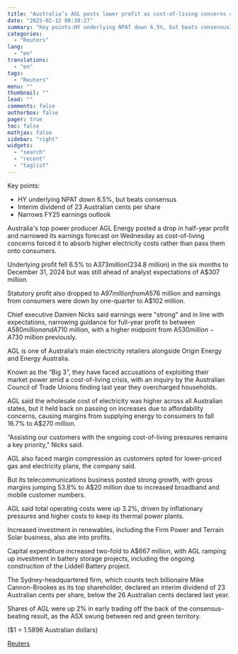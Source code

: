 ```yaml
---
title: "Australia’s AGL posts lower profit as cost-of-living concerns curb price rises"
date: "2025-02-12 08:30:27"
summary: "Key points:HY underlying NPAT down 6.5%, but beats consensusInterim dividend of 23 Australian cents per shareNarrows FY25 earnings outlookAustralia's top power producer AGL Energy posted a drop in half-year profit and narrowed its earnings forecast on Wednesday as cost-of-living concerns forced it to absorb higher electricity costs rather than pass..."
categories:
  - "Reuters"
lang:
  - "en"
translations:
  - "en"
tags:
  - "Reuters"
menu: ""
thumbnail: ""
lead: ""
comments: false
authorbox: false
pager: true
toc: false
mathjax: false
sidebar: "right"
widgets:
  - "search"
  - "recent"
  - "taglist"
---
```


Key points:

* HY underlying NPAT down 6.5%, but beats consensus
* Interim dividend of 23 Australian cents per share
* Narrows FY25 earnings outlook

Australia's top power producer AGL Energy posted a drop in half-year profit and narrowed its earnings forecast on Wednesday as cost-of-living concerns forced it to absorb higher electricity costs rather than pass them onto consumers.

Underlying profit fell 6.5% to A$373 million ($234.8 million) in the six months to December 31, 2024 but was still ahead of analyst expectations of A$307 million.

Statutory profit also dropped to A$97 million from A$576 million and earnings from consumers were down by one-quarter to A$102 million.

Chief executive Damien Nicks said earnings were "strong" and in line with expectations, narrowing guidance for full-year profit to between A$580 million and A$710 million, with a higher midpoint from A$530 million-A$730 million previously.

AGL is one of Australia’s main electricity retailers alongside Origin Energy and Energy Australia.

Known as the “Big 3”, they have faced accusations of exploiting their market power amid a cost-of-living crisis, with an inquiry by the Australian Council of Trade Unions finding last year they overcharged households.

AGL said the wholesale cost of electricity was higher across all Australian states, but it held back on passing on increases due to affordability concerns, causing margins from supplying energy to consumers to fall 16.7% to A$270 million.

“Assisting our customers with the ongoing cost-of-living pressures remains a key priority,” Nicks said.

AGL also faced margin compression as customers opted for lower-priced gas and electricity plans, the company said.

But its telecommunications business posted strong growth, with gross margins jumping 53.8% to A$20 million due to increased broadband and mobile customer numbers.

AGL said total operating costs were up 3.2%, driven by inflationary pressures and higher costs to keep its thermal power plants.

Increased investment in renewables, including the Firm Power and Terrain Solar business, also ate into profits.

Capital expenditure increased two-fold to A$667 million, with AGL ramping up investment in battery storage projects, including the ongoing construction of the Liddell Battery project.

The Sydney-headquartered firm, which counts tech billionaire Mike Cannon-Brookes as its top shareholder, declared an interim dividend of 23 Australian cents per share, below the 26 Australian cents declared last year.

Shares of AGL were up 2% in early trading off the back of the consensus-beating result, as the ASX swung between red and green territory.

($1 = 1.5896 Australian dollars)

[Reuters](https://www.tradingview.com/news/reuters.com,2025:newsml_L4N3P221G:0-australia-s-agl-posts-lower-profit-as-cost-of-living-concerns-curb-price-rises/)

